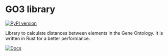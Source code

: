 # GO3 library
[![PyPI version](https://badge.fury.io/py/GO3.svg)](https://pypi.org/project/GO3/)

Library to calculate distances between elements in the Gene Ontology. It is written in Rust for a better performance.

[![Docs](https://mellandd.github.io/GO3)](https://mellandd.github.io/GO3)


